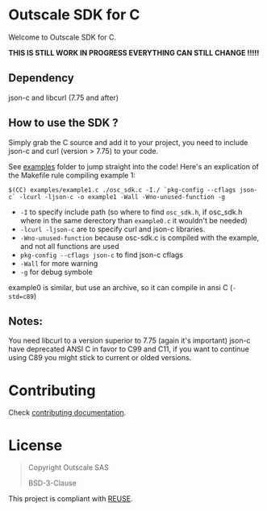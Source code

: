 # Outscale SDK for C

Welcome to Outscale SDK for C.

**THIS IS STILL WORK IN PROGRESS EVERYTHING CAN STILL CHANGE !!!!!**

## Dependency

json-c and libcurl (7.75 and after)

## How to use the SDK ?

Simply grab the C source and add it to your project, you need to include json-c and curl (version > 7.75) to your code.

See [examples](examples/) folder to jump straight into the code!
Here's an explication of the Makefile rule compiling example 1:

```
$(CC) examples/example1.c ./osc_sdk.c -I./ `pkg-config --cflags json-c` -lcurl -ljson-c -o example1 -Wall -Wno-unused-function -g
```
- `-I` to specify include path (so where to find `osc_sdk.h`, if osc_sdk.h where in the same derectory than `example0.c` it wouldn't be needed)
- `-lcurl -ljson-c` are to specify curl and json-c libraries.
- `-Wno-unused-function` because osc-sdk.c is compiled with the example, and not all functions are used
- `pkg-config --cflags json-c` to find json-c cflags
- `-Wall` for more warning
- `-g` for debug symbole

example0 is similar, but use an archive, so it can compile in ansi C (`-std=c89`)

## Notes:
You need libcurl to a version superior to 7.75 (again it's important)
json-c have deprecated ANSI C in favor to C99 and C11, if you want to continue using C89 you might stick to current or olded versions.

# Contributing

Check [contributing documentation](CONTRIBUTING.md).

# License

> Copyright Outscale SAS
>
> BSD-3-Clause

This project is compliant with [REUSE](https://reuse.software/).
